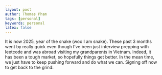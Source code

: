 ```yaml
---
layout: post
author: Thomas Pham
tags: [personal]
keywords: personal
latex: false
---
```

It is now 2025, year of the snake (woo I am snake). These past 3 months went by really quick even though I've been just interview prepping with leetcode and was abroad visiting my grandparents in Vietnam. Indeed, it has been a tough market, so hopefully things get better. In the mean time, we just have to keep pushing forward and do what we can. Signing off now to get back to the grind. 